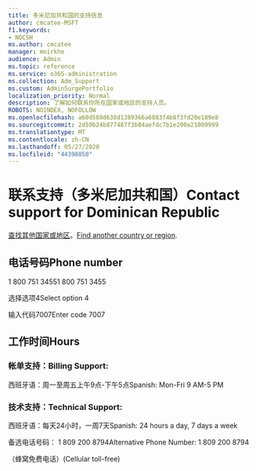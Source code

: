 ```yaml
---
title: 多米尼加共和国的支持信息
author: cmcatee-MSFT
f1.keywords:
- NOCSH
ms.author: cmcatee
manager: mnirkhe
audience: Admin
ms.topic: reference
ms.service: o365-administration
ms.collection: Adm_Support
ms.custom: AdminSurgePortfolio
localization_priority: Normal
description: 了解如何联系你所在国家或地区的支持人员。
ROBOTS: NOINDEX, NOFOLLOW
ms.openlocfilehash: a60d588d638d1389366a6883f4b8f3fd20e189e8
ms.sourcegitcommit: 2d59b24b877487f3b84aefdc7b1e200a21009999
ms.translationtype: MT
ms.contentlocale: zh-CN
ms.lasthandoff: 05/27/2020
ms.locfileid: "44398050"
---
```

# <a name="contact-support-for-dominican-republic"></a><span data-ttu-id="63c40-103">联系支持（多米尼加共和国）</span><span class="sxs-lookup"><span data-stu-id="63c40-103">Contact support for Dominican Republic</span></span>

<span data-ttu-id="63c40-104">[查找其他国家或地区](../contact-support-for-business-products.md)。</span><span class="sxs-lookup"><span data-stu-id="63c40-104">[Find another country or region](../contact-support-for-business-products.md).</span></span>

## <a name="phone-number"></a><span data-ttu-id="63c40-105">电话号码</span><span class="sxs-lookup"><span data-stu-id="63c40-105">Phone number</span></span>
<span data-ttu-id="63c40-106">1 800 751 3455</span><span class="sxs-lookup"><span data-stu-id="63c40-106">1 800 751 3455</span></span>

<span data-ttu-id="63c40-107">选择选项4</span><span class="sxs-lookup"><span data-stu-id="63c40-107">Select option 4</span></span>

<span data-ttu-id="63c40-108">输入代码7007</span><span class="sxs-lookup"><span data-stu-id="63c40-108">Enter code 7007</span></span>

## <a name="hours"></a><span data-ttu-id="63c40-109">工作时间</span><span class="sxs-lookup"><span data-stu-id="63c40-109">Hours</span></span>
### <a name="billing-support"></a><span data-ttu-id="63c40-110">帐单支持：</span><span class="sxs-lookup"><span data-stu-id="63c40-110">Billing Support:</span></span>

<span data-ttu-id="63c40-111">西班牙语：周一至周五上午9点-下午5点</span><span class="sxs-lookup"><span data-stu-id="63c40-111">Spanish: Mon-Fri 9 AM-5 PM</span></span>

### <a name="technical-support"></a><span data-ttu-id="63c40-112">技术支持：</span><span class="sxs-lookup"><span data-stu-id="63c40-112">Technical Support:</span></span>

<span data-ttu-id="63c40-113">西班牙语：每天24小时，一周7天</span><span class="sxs-lookup"><span data-stu-id="63c40-113">Spanish: 24 hours a day, 7 days a week</span></span>

<span data-ttu-id="63c40-114">备选电话号码： 1 809 200 8794</span><span class="sxs-lookup"><span data-stu-id="63c40-114">Alternative Phone Number: 1 809 200 8794</span></span>

<span data-ttu-id="63c40-115">（蜂窝免费电话）</span><span class="sxs-lookup"><span data-stu-id="63c40-115">(Cellular toll-free)</span></span>
